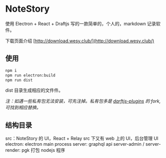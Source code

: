 # NoteStory

使用 Electron + React + Draftjs 写的一款简单的，个人的，markdown 记录软件。

下载页面介绍 [http://download.wesy.club/](http://download.wesy.club/)

## 使用 

```bash
npm i
npm run electron:build
npm run dist
```

dist 目录生成相应的文件件。

*注：如遇一些私有包无法安装，可先注掉。私有包多是 [darftjs-plugins](https://github.com/draft-js-plugins/draft-js-plugins) 的 fork, 可找到相应替换。*

## 结构目录

src：NoteStory 的 UI，React + Relay
src 下又有 web 上的 UI，后台管理 UI
electron: electron main process
server: graphql api
server-admin / server-render: pgk 打包 nodejs 程序

